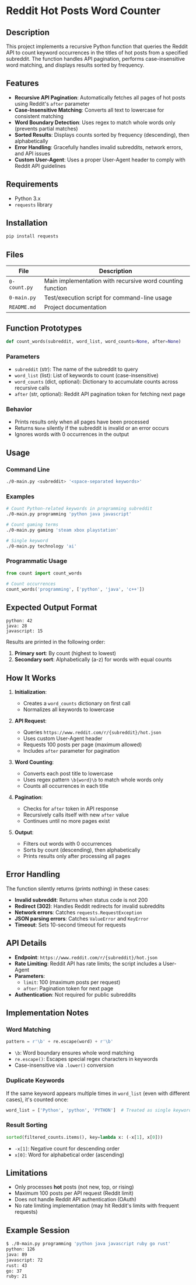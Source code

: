 # Reddit Hot Posts Word Counter

## Description

This project implements a recursive Python function that queries the Reddit API to count keyword occurrences in the titles of hot posts from a specified subreddit. The function handles API pagination, performs case-insensitive word matching, and displays results sorted by frequency.

## Features

- **Recursive API Pagination**: Automatically fetches all pages of hot posts using Reddit's `after` parameter
- **Case-Insensitive Matching**: Converts all text to lowercase for consistent matching
- **Word Boundary Detection**: Uses regex to match whole words only (prevents partial matches)
- **Sorted Results**: Displays counts sorted by frequency (descending), then alphabetically
- **Error Handling**: Gracefully handles invalid subreddits, network errors, and API issues
- **Custom User-Agent**: Uses a proper User-Agent header to comply with Reddit API guidelines

## Requirements

- Python 3.x
- `requests` library

## Installation
```bash
pip install requests
```

## Files

| File | Description |
|------|-------------|
| `0-count.py` | Main implementation with recursive word counting function |
| `0-main.py` | Test/execution script for command-line usage |
| `README.md` | Project documentation |

## Function Prototypes
```python
def count_words(subreddit, word_list, word_counts=None, after=None)
```

### Parameters

- `subreddit` (str): The name of the subreddit to query
- `word_list` (list): List of keywords to count (case-insensitive)
- `word_counts` (dict, optional): Dictionary to accumulate counts across recursive calls
- `after` (str, optional): Reddit API pagination token for fetching next page

### Behavior

- Prints results only when all pages have been processed
- Returns `None` silently if the subreddit is invalid or an error occurs
- Ignores words with 0 occurrences in the output

## Usage

### Command Line
```bash
./0-main.py <subreddit> '<space-separated keywords>'
```

### Examples
```bash
# Count Python-related keywords in programming subreddit
./0-main.py programming 'python java javascript'

# Count gaming terms
./0-main.py gaming 'steam xbox playstation'

# Single keyword
./0-main.py technology 'ai'
```

### Programmatic Usage
```python
from count import count_words

# Count occurrences
count_words('programming', ['python', 'java', 'c++'])
```

## Expected Output Format
```
python: 42
java: 28
javascript: 15
```

Results are printed in the following order:
1. **Primary sort**: By count (highest to lowest)
2. **Secondary sort**: Alphabetically (a-z) for words with equal counts

## How It Works

1. **Initialization**: 
   - Creates a `word_counts` dictionary on first call
   - Normalizes all keywords to lowercase

2. **API Request**:
   - Queries `https://www.reddit.com/r/{subreddit}/hot.json`
   - Uses custom User-Agent header
   - Requests 100 posts per page (maximum allowed)
   - Includes `after` parameter for pagination

3. **Word Counting**:
   - Converts each post title to lowercase
   - Uses regex pattern `\b{word}\b` to match whole words only
   - Counts all occurrences in each title

4. **Pagination**:
   - Checks for `after` token in API response
   - Recursively calls itself with new `after` value
   - Continues until no more pages exist

5. **Output**:
   - Filters out words with 0 occurrences
   - Sorts by count (descending), then alphabetically
   - Prints results only after processing all pages

## Error Handling

The function silently returns (prints nothing) in these cases:

- **Invalid subreddit**: Returns when status code is not 200
- **Redirect (302)**: Handles Reddit redirects for invalid subreddits
- **Network errors**: Catches `requests.RequestException`
- **JSON parsing errors**: Catches `ValueError` and `KeyError`
- **Timeout**: Sets 10-second timeout for requests

## API Details

- **Endpoint**: `https://www.reddit.com/r/{subreddit}/hot.json`
- **Rate Limiting**: Reddit API has rate limits; the script includes a User-Agent
- **Parameters**:
  - `limit`: 100 (maximum posts per request)
  - `after`: Pagination token for next page
- **Authentication**: Not required for public subreddits

## Implementation Notes

### Word Matching
```python
pattern = r'\b' + re.escape(word) + r'\b'
```

- `\b`: Word boundary ensures whole word matching
- `re.escape()`: Escapes special regex characters in keywords
- Case-insensitive via `.lower()` conversion

### Duplicate Keywords

If the same keyword appears multiple times in `word_list` (even with different cases), it's counted once:
```python
word_list = ['Python', 'python', 'PYTHON']  # Treated as single keyword 'python'
```

### Result Sorting
```python
sorted(filtered_counts.items(), key=lambda x: (-x[1], x[0]))
```

- `-x[1]`: Negative count for descending order
- `x[0]`: Word for alphabetical order (ascending)

## Limitations

- Only processes **hot** posts (not new, top, or rising)
- Maximum 100 posts per API request (Reddit limit)
- Does not handle Reddit API authentication (OAuth)
- No rate limiting implementation (may hit Reddit's limits with frequent requests)

## Example Session
```bash
$ ./0-main.py programming 'python java javascript ruby go rust'
python: 126
java: 89
javascript: 72
rust: 43
go: 37
ruby: 21
```
